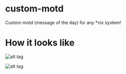 custom-motd
===========

Custom motd (message of the day) for any *nix system!


How it looks like
===========

![alt tag](https://raw.githubusercontent.com/carlos4ndre/custom-motd/master/demo/motd-intro.png)

![alt tag](https://raw.githubusercontent.com/carlos4ndre/custom-motd/master/demo/motd-tux.png)
